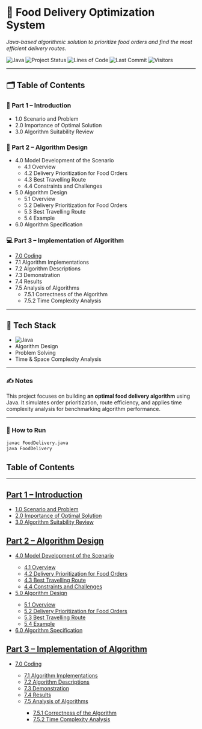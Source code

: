 # 🍔 Food Delivery Optimization System

*Java-based algorithmic solution to prioritize food orders and find the most efficient delivery routes.*

![Java](https://img.shields.io/badge/Java-ED8B00?style=for-the-badge&logo=openjdk&logoColor=white)
![Project Status](https://img.shields.io/badge/status-Completed-brightgreen?style=for-the-badge)
![Lines of Code](https://img.shields.io/tokei/lines/github/ixgnoy/CSC3402-Project?style=for-the-badge)
![Last Commit](https://img.shields.io/github/last-commit/ixgnoy/CSC3402-Project?style=for-the-badge)
![Visitors](https://visitor-badge.laobi.icu/badge?page_id=ixgnoy.CSC3402-Project)

---

## 🗂 Table of Contents

### 📖 Part 1 – Introduction
- 1.0 Scenario and Problem  
- 2.0 Importance of Optimal Solution  
- 3.0 Algorithm Suitability Review  

### 🧠 Part 2 – Algorithm Design
- 4.0 Model Development of the Scenario  
  - 4.1 Overview  
  - 4.2 Delivery Prioritization for Food Orders  
  - 4.3 Best Travelling Route  
  - 4.4 Constraints and Challenges  
- 5.0 Algorithm Design  
  - 5.1 Overview  
  - 5.2 Delivery Prioritization for Food Orders  
  - 5.3 Best Travelling Route  
  - 5.4 Example  
- 6.0 Algorithm Specification  

### 💻 Part 3 – Implementation of Algorithm
- [7.0 Coding](part_3_implementation/7.0-coding)  
- 7.1 Algorithm Implementations  
- 7.2 Algorithm Descriptions  
- 7.3 Demonstration  
- 7.4 Results  
- 7.5 Analysis of Algorithms  
  - 7.5.1 Correctness of the Algorithm  
  - 7.5.2 Time Complexity Analysis  

---

## 🧰 Tech Stack

- ![Java](https://img.shields.io/badge/Java-ED8B00?style=flat-square&logo=openjdk&logoColor=white)
- Algorithm Design
- Problem Solving
- Time & Space Complexity Analysis

---

### ✍️ Notes
This project focuses on building **an optimal food delivery algorithm** using Java. It simulates order prioritization, route efficiency, and applies time complexity analysis for benchmarking algorithm performance.

---

### 🚀 How to Run
```bash
javac FoodDelivery.java
java FoodDelivery
```

  ## Table of Contents
<!DOCTYPE html>
<html lang="en">
<head>
  <meta charset="UTF-8">
  <meta name="viewport" content="width=device-width, initial-scale=1.0">

</head>
<body>
  <hr>
  <h2><a href="https://github.com/ixgnoy/CSC4202-Project/blob/main/part_1_introduction/README.md">Part 1 – Introduction</a></h2>
  <ul>
    <li><a href="https://github.com/ixgnoy/CSC4202-Project/blob/main/part_1_introduction/1_Scenario_and_Problem.md">1.0 Scenario and Problem</a></li>
    <li><a href="https://github.com/ixgnoy/CSC4202-Project/blob/main/part_1_introduction/2_importance_of_optimal_solution.md">2.0 Importance of Optimal Solution</a></li>
    <li><a href="https://github.com/ixgnoy/CSC4202-Project/blob/main/part_1_introduction/3_algorithms_suitability_review.md">3.0 Algorithm Suitability Review</a></li>
  </ul>
  <h2><a href="https://github.com/ixgnoy/CSC4202-Project/blob/main/part_2_algorithm_design/README.md">Part 2 – Algorithm Design</a></h2>
  <ul>
    <li><a href="https://github.com/ixgnoy/CSC4202-Project/blob/main/part_2_algorithm_design/4_scenario_model_development/README.md">4.0 Model Development of the Scenario</a></li>
      <ul>
        <li><a href="https://github.com/ixgnoy/CSC4202-Project/blob/main/part_2_algorithm_design/4_scenario_model_development/4.1_overview.md">4.1 Overview</a></li>
        <li><a href="https://github.com/ixgnoy/CSC4202-Project/blob/main/part_2_algorithm_design/4_scenario_model_development/4.2-delivery-prioritization-for-food-orders.md">4.2 Delivery Prioritization for Food Orders</a></li>
        <li><a href="https://github.com/ixgnoy/CSC4202-Project/blob/main/part_2_algorithm_design/4_scenario_model_development/4.3_best_travelling_route.md">4.3 Best Travelling Route</a></li>
        <li><a href="https://github.com/ixgnoy/CSC4202-Project/blob/main/part_2_algorithm_design/4_scenario_model_development/4.4_constrain_and_challenges.md">4.4 Constraints and Challenges</a></li>
      </ul>
    </li>
    <li><a href="https://github.com/ixgnoy/CSC4202-Project/blob/main/part_2_algorithm_design/5_algorithm_design/README.md">5.0 Algorithm Design</a></li>
      <ul>
        <li><a href="https://github.com/ixgnoy/CSC4202-Project/blob/main/part_2_algorithm_design/5_algorithm_design/5.1_overview.md">5.1 Overview</a></li>
        <li><a href="https://github.com/ixgnoy/CSC4202-Project/blob/main/part_2_algorithm_design/5_algorithm_design/5.2_delivery_prioritization_for_food_orders.md">5.2 Delivery Prioritization for Food Orders</a></li>
        <li><a href="https://github.com/ixgnoy/CSC4202-Project/blob/main/part_2_algorithm_design/5_algorithm_design/5.3_best_travelling_route.md">5.3 Best Travelling Route</a></li>
        <li><a href="https://github.com/ixgnoy/CSC4202-Project/blob/main/part_2_algorithm_design/5_algorithm_design/5.4_example.md">5.4 Example</a></li>
      </ul>
    </li>
    <li><a href="https://github.com/ixgnoy/CSC4202-Project/tree/main/part_2_algorithm_design/6_Algorithm_Specification">6.0 Algorithm Specification</a></li>
  </ul>
  <h2><a href="https://github.com/ixgnoy/CSC4202-Project/blob/main/part_3_implementation/README.md">Part 3 – Implementation of Algorithm</a></h2>
  <ul>
    <li><a href="https://github.com/ixgnoy/CSC4202-Project/tree/main/part_3_implementation/7.0-coding">7.0 Coding</a></li>
      <ul>
        <li><a href="https://github.com/ixgnoy/CSC4202-Project/blob/main/part_3_implementation/7.0-coding/7.1-algorithm-implementations.md">7.1 Algorithm Implementations</a></li>
        <li><a href="https://github.com/ixgnoy/CSC4202-Project/blob/main/part_3_implementation/7.0-coding/7.2-algorithm-descriptions.md">7.2 Algorithm Descriptions</a></li>
        <li><a href="https://github.com/ixgnoy/CSC4202-Project/blob/main/part_3_implementation/7.0-coding/7.3-demonstration.md">7.3 Demonstration</a></li>
        <li><a href="https://github.com/ixgnoy/CSC4202-Project/blob/main/part_3_implementation/7.0-coding/7.4-results.md">7.4 Results</a></li>
        <li><a href="https://github.com/ixgnoy/CSC4202-Project/tree/main/part_3_implementation/7.0-coding/7.5-analysis-of-algorithm">7.5 Analysis of Algorithms</a></li>
        <ul>
          <li><a href="https://github.com/ixgnoy/CSC4202-Project/blob/main/part_3_implementation/7.0-coding/7.5-analysis-of-algorithm/7.5.1-correctness-of-the-algorithm.md">7.5.1 Correctness of the Algorithm</a></li>
          <li><a href="https://github.com/ixgnoy/CSC4202-Project/blob/main/part_3_implementation/7.0-coding/7.5-analysis-of-algorithm/7.5.2-time-complexity-analysis.md">7.5.2 Time Complexity Analysis</a></li>
        </ul>
      </ul>
    </li>
</body>
</html>

